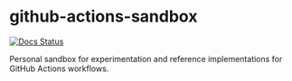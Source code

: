 # github-actions-sandbox

[![Docs Status](https://img.shields.io/badge/docs-stable-informational)](https://nifty-swartz-0c82fb.netlify.app/)

Personal sandbox for experimentation and reference implementations for GitHub Actions workflows.
